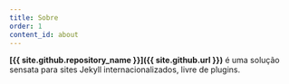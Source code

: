 ```yaml
---
title: Sobre
order: 1
content_id: about
---
```


**[{{ site.github.repository_name }}]({{ site.github.url }})** é uma solução sensata para sites Jekyll internacionalizados, livre de plugins.
